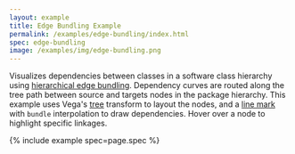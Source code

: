 ```yaml
---
layout: example
title: Edge Bundling Example
permalink: /examples/edge-bundling/index.html
spec: edge-bundling
image: /examples/img/edge-bundling.png
---
```


Visualizes dependencies between classes in a software class hierarchy using [hierarchical edge bundling](http://ieeexplore.ieee.org/document/4015425/). Dependency curves are routed along the tree path between source and targets nodes in the package hierarchy. This example uses Vega's [tree](../../docs/transforms/tree) transform to layout the nodes, and a [line mark](../../docs/marks/line) with `bundle` interpolation to draw dependencies. Hover over a node to highlight specific linkages.

{% include example spec=page.spec %}
